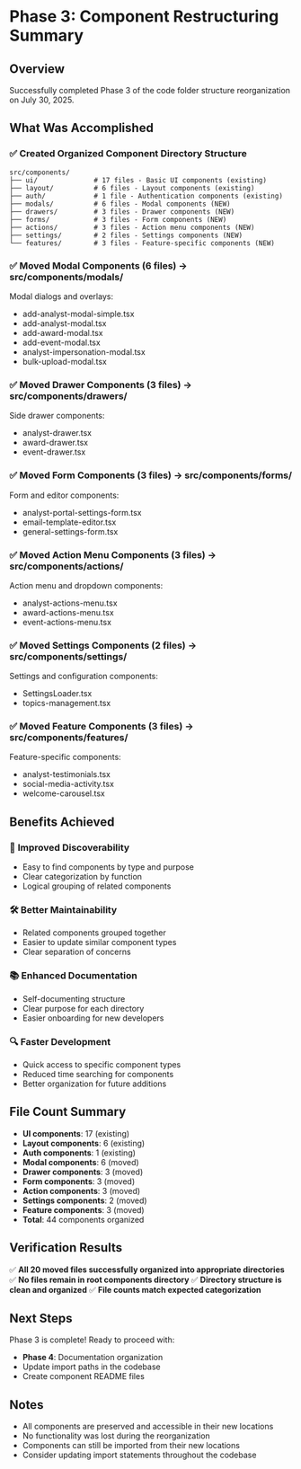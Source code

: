 # Phase 3: Component Restructuring Summary

## Overview
Successfully completed Phase 3 of the code folder structure reorganization on July 30, 2025.

## What Was Accomplished

### ✅ Created Organized Component Directory Structure
```
src/components/
├── ui/              # 17 files - Basic UI components (existing)
├── layout/          # 6 files - Layout components (existing)
├── auth/            # 1 file - Authentication components (existing)
├── modals/          # 6 files - Modal components (NEW)
├── drawers/         # 3 files - Drawer components (NEW)
├── forms/           # 3 files - Form components (NEW)
├── actions/         # 3 files - Action menu components (NEW)
├── settings/        # 2 files - Settings components (NEW)
└── features/        # 3 files - Feature-specific components (NEW)
```

### ✅ Moved Modal Components (6 files) → src/components/modals/
Modal dialogs and overlays:
- add-analyst-modal-simple.tsx
- add-analyst-modal.tsx
- add-award-modal.tsx
- add-event-modal.tsx
- analyst-impersonation-modal.tsx
- bulk-upload-modal.tsx

### ✅ Moved Drawer Components (3 files) → src/components/drawers/
Side drawer components:
- analyst-drawer.tsx
- award-drawer.tsx
- event-drawer.tsx

### ✅ Moved Form Components (3 files) → src/components/forms/
Form and editor components:
- analyst-portal-settings-form.tsx
- email-template-editor.tsx
- general-settings-form.tsx

### ✅ Moved Action Menu Components (3 files) → src/components/actions/
Action menu and dropdown components:
- analyst-actions-menu.tsx
- award-actions-menu.tsx
- event-actions-menu.tsx

### ✅ Moved Settings Components (2 files) → src/components/settings/
Settings and configuration components:
- SettingsLoader.tsx
- topics-management.tsx

### ✅ Moved Feature Components (3 files) → src/components/features/
Feature-specific components:
- analyst-testimonials.tsx
- social-media-activity.tsx
- welcome-carousel.tsx

## Benefits Achieved

### 🎯 **Improved Discoverability**
- Easy to find components by type and purpose
- Clear categorization by function
- Logical grouping of related components

### 🛠️ **Better Maintainability**
- Related components grouped together
- Easier to update similar component types
- Clear separation of concerns

### 📚 **Enhanced Documentation**
- Self-documenting structure
- Clear purpose for each directory
- Easier onboarding for new developers

### 🔍 **Faster Development**
- Quick access to specific component types
- Reduced time searching for components
- Better organization for future additions

## File Count Summary
- **UI components**: 17 (existing)
- **Layout components**: 6 (existing)
- **Auth components**: 1 (existing)
- **Modal components**: 6 (moved)
- **Drawer components**: 3 (moved)
- **Form components**: 3 (moved)
- **Action components**: 3 (moved)
- **Settings components**: 2 (moved)
- **Feature components**: 3 (moved)
- **Total**: 44 components organized

## Verification Results
✅ **All 20 moved files successfully organized into appropriate directories**
✅ **No files remain in root components directory**
✅ **Directory structure is clean and organized**
✅ **File counts match expected categorization**

## Next Steps
Phase 3 is complete! Ready to proceed with:
- **Phase 4**: Documentation organization
- Update import paths in the codebase
- Create component README files

## Notes
- All components are preserved and accessible in their new locations
- No functionality was lost during the reorganization
- Components can still be imported from their new locations
- Consider updating import statements throughout the codebase
